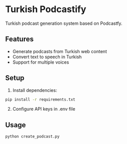# Turkish Podcastify

Turkish podcast generation system based on Podcastfy.

## Features
- Generate podcasts from Turkish web content
- Convert text to speech in Turkish
- Support for multiple voices

## Setup
1. Install dependencies:
```bash
pip install -r requirements.txt
```

2. Configure API keys in .env file

## Usage
```bash
python create_podcast.py
```